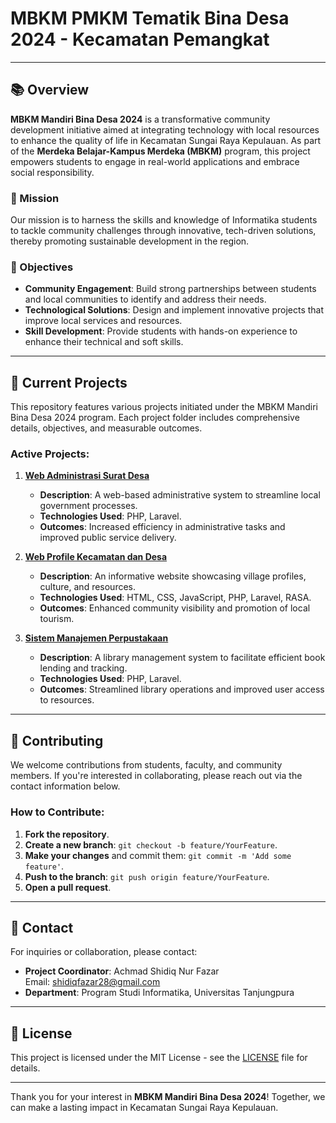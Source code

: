 # MBKM PMKM Tematik Bina Desa 2024 - Kecamatan Pemangkat

---

## 📚 Overview

**MBKM Mandiri Bina Desa 2024** is a transformative community development initiative aimed at integrating technology with local resources to enhance the quality of life in Kecamatan Sungai Raya Kepulauan. As part of the **Merdeka Belajar-Kampus Merdeka (MBKM)** program, this project empowers students to engage in real-world applications and embrace social responsibility.

### 🚀 Mission

Our mission is to harness the skills and knowledge of Informatika students to tackle community challenges through innovative, tech-driven solutions, thereby promoting sustainable development in the region.

### 🎯 Objectives

- **Community Engagement**: Build strong partnerships between students and local communities to identify and address their needs.
- **Technological Solutions**: Design and implement innovative projects that improve local services and resources.
- **Skill Development**: Provide students with hands-on experience to enhance their technical and soft skills.

---

## 🌟 Current Projects

This repository features various projects initiated under the MBKM Mandiri Bina Desa 2024 program. Each project folder includes comprehensive details, objectives, and measurable outcomes.

### Active Projects:

1. **[Web Administrasi Surat Desa](link-to-project1)**
   - **Description**: A web-based administrative system to streamline local government processes.
   - **Technologies Used**: PHP, Laravel.
   - **Outcomes**: Increased efficiency in administrative tasks and improved public service delivery.

2. **[Web Profile Kecamatan dan Desa](link-to-project3)**
   - **Description**: An informative website showcasing village profiles, culture, and resources.
   - **Technologies Used**: HTML, CSS, JavaScript, PHP, Laravel, RASA.
   - **Outcomes**: Enhanced community visibility and promotion of local tourism.

3. **[Sistem Manajemen Perpustakaan](link-to-project4)**
   - **Description**: A library management system to facilitate efficient book lending and tracking.
   - **Technologies Used**: PHP, Laravel.
   - **Outcomes**: Streamlined library operations and improved user access to resources.

---

## 🤝 Contributing

We welcome contributions from students, faculty, and community members. If you're interested in collaborating, please reach out via the contact information below.

### How to Contribute:

1. **Fork the repository**.
2. **Create a new branch**: `git checkout -b feature/YourFeature`.
3. **Make your changes** and commit them: `git commit -m 'Add some feature'`.
4. **Push to the branch**: `git push origin feature/YourFeature`.
5. **Open a pull request**.

---

## 📧 Contact

For inquiries or collaboration, please contact:

- **Project Coordinator**: Achmad Shidiq Nur Fazar  
  Email: [shidiqfazar28@gmail.com](mailto:shidiqfazar28@gmail.com)
- **Department**: Program Studi Informatika, Universitas Tanjungpura

---

## 📜 License

This project is licensed under the MIT License - see the [LICENSE](LICENSE) file for details.

---

Thank you for your interest in **MBKM Mandiri Bina Desa 2024**! Together, we can make a lasting impact in Kecamatan Sungai Raya Kepulauan.
